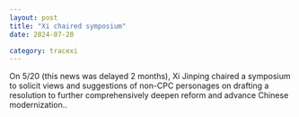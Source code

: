 ```yaml
---
layout: post
title: "Xi chaired symposium"
date: 2024-07-20

category: tracexi
---
```


On 5/20 (this news was delayed 2 months), Xi Jinping chaired a symposium to solicit views and suggestions of non-CPC personages on drafting a resolution to further comprehensively deepen reform and advance Chinese modernization..